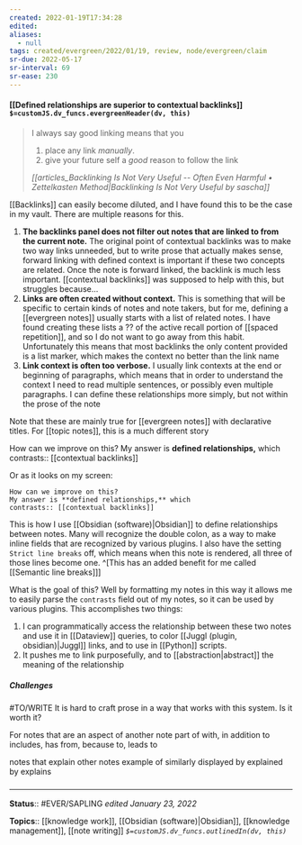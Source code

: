 ```yaml
---
created: 2022-01-19T17:34:28 
edited: 
aliases:
  - null
tags: created/evergreen/2022/01/19, review, node/evergreen/claim  
sr-due: 2022-05-17
sr-interval: 69
sr-ease: 230
---
```


#### [[Defined relationships are superior to contextual backlinks]] `$=customJS.dv_funcs.evergreenHeader(dv, this)`

> I always say good linking means that you
> 1. place any link *manually*.
> 2. give your future self a *good* reason to follow the link 
>
>  <cite>[[articles_Backlinking Is Not Very Useful -- Often Even Harmful • Zettelkasten Method|Backlinking Is Not Very Useful by sascha]]</cite>

[[Backlinks]] can easily become diluted, and I have found this to be the case in my vault. There are multiple reasons for this. 
1. **The backlinks panel does not filter out notes that are linked to from the current note.**
The original point of contextual backlinks was to make two way links unneeded, but to write prose that actually makes sense, forward linking with defined context is important if these two concepts are related. Once the note is forward linked, the backlink is much less important. [[contextual backlinks]] was supposed to help with this, but struggles because...
1. **Links are often created without context.**
This is something that will be specific to certain kinds of notes and note takers, but for me, defining a [[evergreen notes]] usually starts with a list of related notes. I have found creating these lists a ?? of the active recall portion of [[spaced repetition]], and so I do not want to go away from this habit. Unfortunately this means that most backlinks the only content provided is a list marker, which makes the context no better than the link name
1. **Link context is often too verbose.**
I usually link contexts at the end or beginning of paragraphs, which means that in order to understand the context I need to read multiple sentences, or possibly even multiple paragraphs. I can define these relationships more simply, but not within the prose of the note

Note that these are mainly true for [[evergreen notes]] with declarative titles. For [[topic notes]], this is a much different story

How can we improve on this?
My answer is **defined relationships,** which
contrasts:: [[contextual backlinks]]

Or as it looks on my screen:
```
How can we improve on this?
My answer is **defined relationships,** which
contrasts:: [[contextual backlinks]]
```
This is how I use [[Obsidian (software)|Obsidian]] to define relationships between notes. Many will recognize the double colon, as a way to make inline fields that are recognized by various plugins. I also have the setting `Strict line breaks` off, which means when this note is rendered, all three of those lines become one. 
^[This has an added benefit for me called [[Semantic line breaks]]]

What is the goal of this? Well by formatting my notes in this way it allows me to easily parse the `contrasts` field out of my notes, so it can be used by various plugins. This accomplishes two things:
1. I can programmatically access the relationship between these two notes and use it in [[Dataview]] queries, to color [[Juggl (plugin, obsidian)|Juggl]] links, and to use in [[Python]] scripts. 
2. It pushes me to link purposefully, and to [[abstraction|abstract]] the meaning of the relationship 

##### Challenges

#TO/WRITE It is hard to craft prose in a way that works with this system. Is it worth it?

For notes that are an aspect of another note
part of
with, in addition to
includes, has
from, because
to, leads to

notes that explain other notes
example of
similarly
displayed by
explained by
explains

### <hr class="footnote"/>

**Status**:: #EVER/SAPLING 
*edited January 23, 2022*

**Topics**:: [[knowledge work]], [[Obsidian (software)|Obsidian]], [[knowledge management]], [[note writing]]
*`$=customJS.dv_funcs.outlinedIn(dv, this)`*
